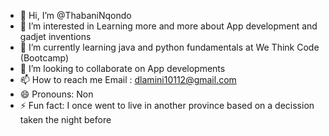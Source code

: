 - 👋 Hi, I’m @ThabaniNqondo
- 👀 I’m interested in Learning more and more about App development and gadjet inventions
- 🌱 I’m currently learning java and python fundamentals at We Think Code (Bootcamp)
- 💞️ I’m looking to collaborate on App developments
- 📫 How to reach me Email : dlamini10112@gmail.com
- 😄 Pronouns: Non
- ⚡ Fun fact: I once went to live in another province based on a decission taken the night before

<!---
ThabaniNqondo/ThabaniNqondo is a ✨ special ✨ repository because its `README.md` (this file) appears on your GitHub profile.
You can click the Preview link to take a look at your changes.
--->
